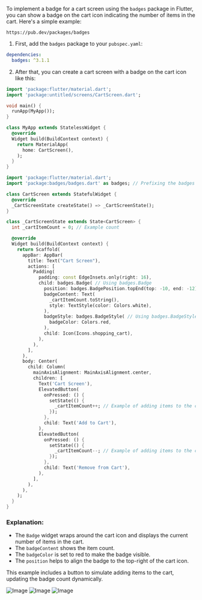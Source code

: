 To implement a badge for a cart screen using the `badges` package in Flutter, you can show a badge on the cart icon indicating the number of items in the cart. Here's a simple example:

```
https://pub.dev/packages/badges
```

1. First, add the `badges` package to your `pubspec.yaml`:

```yaml
dependencies:
  badges: ^3.1.1
```

2. After that, you can create a cart screen with a badge on the cart icon like this:

```dart
import 'package:flutter/material.dart';
import 'package:untitled/screens/CartScreen.dart';

void main() {
  runApp(MyApp());
}

class MyApp extends StatelessWidget {
  @override
  Widget build(BuildContext context) {
    return MaterialApp(
      home: CartScreen(),
    );
  }
}
```


```dart
import 'package:flutter/material.dart';
import 'package:badges/badges.dart' as badges; // Prefixing the badges package

class CartScreen extends StatefulWidget {
  @override
  _CartScreenState createState() => _CartScreenState();
}

class _CartScreenState extends State<CartScreen> {
  int _cartItemCount = 0; // Example count

  @override
  Widget build(BuildContext context) {
    return Scaffold(
      appBar: AppBar(
        title: Text("Cart Screen"),
        actions: [
          Padding(
            padding: const EdgeInsets.only(right: 16),
            child: badges.Badge( // Using badges.Badge
              position: badges.BadgePosition.topEnd(top: -10, end: -12),
              badgeContent: Text(
                _cartItemCount.toString(),
                style: TextStyle(color: Colors.white),
              ),
              badgeStyle: badges.BadgeStyle( // Using badges.BadgeStyle
                badgeColor: Colors.red,
              ),
              child: Icon(Icons.shopping_cart),
            ),
          ),
        ],
      ),
      body: Center(
        child: Column(
          mainAxisAlignment: MainAxisAlignment.center,
          children: [
            Text('Cart Screen'),
            ElevatedButton(
              onPressed: () {
                setState(() {
                  _cartItemCount++; // Example of adding items to the cart
                });
              },
              child: Text('Add to Cart'),
            ),
            ElevatedButton(
              onPressed: () {
                setState(() {
                  _cartItemCount--; // Example of adding items to the cart
                });
              },
              child: Text('Remove from Cart'),
            ),
          ],
        ),
      ),
    );
  }
}
```

### Explanation:
- The `Badge` widget wraps around the cart icon and displays the current number of items in the cart.
- The `badgeContent` shows the item count.
- The `badgeColor` is set to red to make the badge visible.
- The `position` helps to align the badge to the top-right of the cart icon.

This example includes a button to simulate adding items to the cart, updating the badge count dynamically.

![Image](1.png)
![Image](2.png)
![Image](3.png)